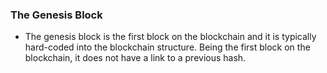 ### The Genesis Block
- The genesis block is the first block on the blockchain and it is typically hard-coded into the blockchain structure. Being the first block on the blockchain, it does not have a link to a previous hash.